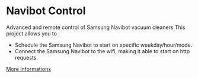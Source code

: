 # Navibot Control
Advanced and remote control of Samsung Navibot vacuum cleaners
This project allows you to :
* Schedule the Samsung Navibot to start on specific weekday/hour/mode.
* Connect the Samsung Navibot to the wifi, making it able to start on http requests.

<a href="../../wiki">More informations</a>
